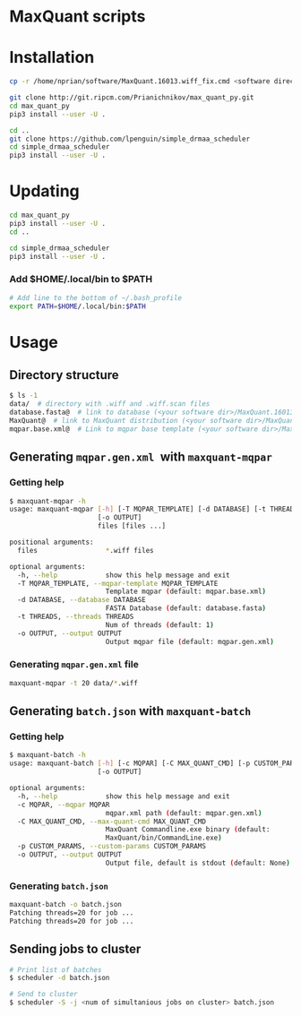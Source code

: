 # MaxQuant scripts

# Installation

```bash
cp -r /home/nprian/software/MaxQuant.16013.wiff_fix.cmd <software directory>

git clone http://git.ripcm.com/Prianichnikov/max_quant_py.git
cd max_quant_py
pip3 install --user -U .

cd ..
git clone https://github.com/lpenguin/simple_drmaa_scheduler
cd simple_drmaa_scheduler
pip3 install --user -U .
```

# Updating 
```bash
cd max_quant_py
pip3 install --user -U .
cd ..

cd simple_drmaa_scheduler
pip3 install --user -U .

```
### Add $HOME/.local/bin to $PATH
```bash
# Add line to the bottom of ~/.bash_profile
export PATH=$HOME/.local/bin:$PATH
```
# Usage

## Directory structure
```bash
$ ls -1
data/  # directory with .wiff and .wiff.scan files 
database.fasta@  # link to database (<your software dir>/MaxQuant.16013.wiff_fix.cmd/database.fasta)
MaxQuant@  # link to MaxQuant distribution (<your software dir>/MaxQuant.16013.wiff_fix.cmd)
mqpar.base.xml@  # Link to mqpar base template (<your software dir>/MaxQuant.16013.wiff_fix.cmd/mqpar.base.xml)
```
## Generating `mqpar.gen.xml `with `maxquant-mqpar`
### Getting help
```bash
$ maxquant-mqpar -h
usage: maxquant-mqpar [-h] [-T MQPAR_TEMPLATE] [-d DATABASE] [-t THREADS]
                      [-o OUTPUT]
                      files [files ...]

positional arguments:
  files                 *.wiff files

optional arguments:
  -h, --help            show this help message and exit
  -T MQPAR_TEMPLATE, --mqpar-template MQPAR_TEMPLATE
                        Template mqpar (default: mqpar.base.xml)
  -d DATABASE, --database DATABASE
                        FASTA Database (default: database.fasta)
  -t THREADS, --threads THREADS
                        Num of threads (default: 1)
  -o OUTPUT, --output OUTPUT
                        Output mqpar file (default: mqpar.gen.xml)

```
### Generating `mqpar.gen.xml` file
```bash
maxquant-mqpar -t 20 data/*.wiff 
```

## Generating `batch.json` with `maxquant-batch`
### Getting help
```bash
$ maxquant-batch -h
usage: maxquant-batch [-h] [-c MQPAR] [-C MAX_QUANT_CMD] [-p CUSTOM_PARAMS]
                      [-o OUTPUT]

optional arguments:
  -h, --help            show this help message and exit
  -c MQPAR, --mqpar MQPAR
                        mqpar.xml path (default: mqpar.gen.xml)
  -C MAX_QUANT_CMD, --max-quant-cmd MAX_QUANT_CMD
                        MaxQuant Commandline.exe binary (default:
                        MaxQuant/bin/CommandLine.exe)
  -p CUSTOM_PARAMS, --custom-params CUSTOM_PARAMS
  -o OUTPUT, --output OUTPUT
                        Output file, default is stdout (default: None)
```
### Generating `batch.json`
```bash
maxquant-batch -o batch.json
Patching threads=20 for job ...
Patching threads=20 for job ...
```


## Sending jobs to cluster
```bash
# Print list of batches
$ scheduler -d batch.json

# Send to cluster
$ scheduler -S -j <num of simultanious jobs on cluster> batch.json
```


